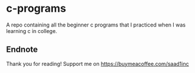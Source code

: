 # c-programs
A repo containing all the beginner c programs that I practiced when I was learning c in college.

## Endnote
Thank you for reading!
Support me on https://buymeacoffee.com/saad1inc
